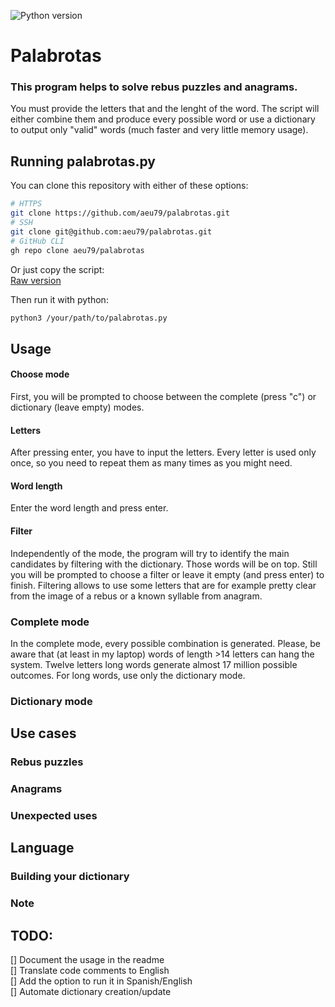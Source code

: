 ![Python version](https://img.shields.io/badge/Python-%3E%3D%203.6-brightgreen)


# Palabrotas

### This program helps to solve rebus puzzles and anagrams.
You must provide the letters that and the lenght of the word. The script will either combine them and produce every possible word or use a dictionary to output only "valid" words (much faster and very little memory usage).
## Running palabrotas.py
You can clone this repository with either of these options:
```bash
# HTTPS
git clone https://github.com/aeu79/palabrotas.git
# SSH
git clone git@github.com:aeu79/palabrotas.git
# GitHub CLI
gh repo clone aeu79/palabrotas
```
Or just copy the script:  
[Raw version](https://raw.githubusercontent.com/aeu79/palabrotas/main/README.md) 

Then run it with python:
```bash
python3 /your/path/to/palabrotas.py
```
## Usage
#### Choose mode
First, you will be prompted to choose between the complete (press "c") or dictionary (leave empty) modes.
#### Letters
After pressing enter, you have to input the letters. Every letter is used only once, so you need to repeat them as many times as you might need.
#### Word length
Enter the word length and press enter.
#### Filter
Independently of the mode, the program will try to identify the main candidates by filtering with the dictionary. Those words will be on top. Still you will be prompted to choose a filter or leave it empty (and press enter) to finish. Filtering allows to use some letters that are for example pretty clear from the image of a rebus or a known syllable from anagram.

### Complete mode
In the complete mode, every possible combination is generated. Please, be aware that (at least in my laptop) words of length >14 letters can hang the system. Twelve letters long words generate almost 17 million possible outcomes. For long words, use only the dictionary mode.  

### Dictionary mode
## Use cases
### Rebus puzzles
### Anagrams
### Unexpected uses

## Language
### Building your dictionary
### Note

## TODO:
[] Document the usage in the readme   
[] Translate code comments to English  
[] Add the option to run it in Spanish/English  
[] Automate dictionary creation/update  




